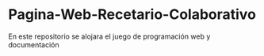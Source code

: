# Pagina-Web-Recetario-Colaborativo
En este repositorio se alojara el juego de programación web y documentación
